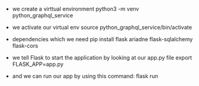 - we create a virttual environment
python3 -m venv python_graphql_service

- we activate our virtual env
source python_graphql_service/bin/activate

- dependencies which we need
pip install flask ariadne flask-sqlalchemy flask-cors

- we tell Flask to start the application by looking at our app.py file
export FLASK_APP=app.py

- and we can run our app by using this command:
flask run
